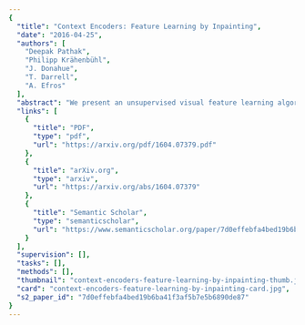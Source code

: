 ```yaml
---
{
  "title": "Context Encoders: Feature Learning by Inpainting",
  "date": "2016-04-25",
  "authors": [
    "Deepak Pathak",
    "Philipp Krähenbühl",
    "J. Donahue",
    "T. Darrell",
    "A. Efros"
  ],
  "abstract": "We present an unsupervised visual feature learning algorithm driven by context-based pixel prediction. By analogy with auto-encoders, we propose Context Encoders - a convolutional neural network trained to generate the contents of an arbitrary image region conditioned on its surroundings. In order to succeed at this task, context encoders need to both understand the content of the entire image, as well as produce a plausible hypothesis for the missing part(s). When training context encoders, we have experimented with both a standard pixel-wise reconstruction loss, as well as a reconstruction plus an adversarial loss. The latter produces much sharper results because it can better handle multiple modes in the output. We found that a context encoder learns a representation that captures not just appearance but also the semantics of visual structures. We quantitatively demonstrate the effectiveness of our learned features for CNN pre-training on classification, detection, and segmentation tasks. Furthermore, context encoders can be used for semantic inpainting tasks, either stand-alone or as initialization for non-parametric methods.",
  "links": [
    {
      "title": "PDF",
      "type": "pdf",
      "url": "https://arxiv.org/pdf/1604.07379.pdf"
    },
    {
      "title": "arXiv.org",
      "type": "arxiv",
      "url": "https://arxiv.org/abs/1604.07379"
    },
    {
      "title": "Semantic Scholar",
      "type": "semanticscholar",
      "url": "https://www.semanticscholar.org/paper/7d0effebfa4bed19b6ba41f3af5b7e5b6890de87"
    }
  ],
  "supervision": [],
  "tasks": [],
  "methods": [],
  "thumbnail": "context-encoders-feature-learning-by-inpainting-thumb.jpg",
  "card": "context-encoders-feature-learning-by-inpainting-card.jpg",
  "s2_paper_id": "7d0effebfa4bed19b6ba41f3af5b7e5b6890de87"
}
---
```


